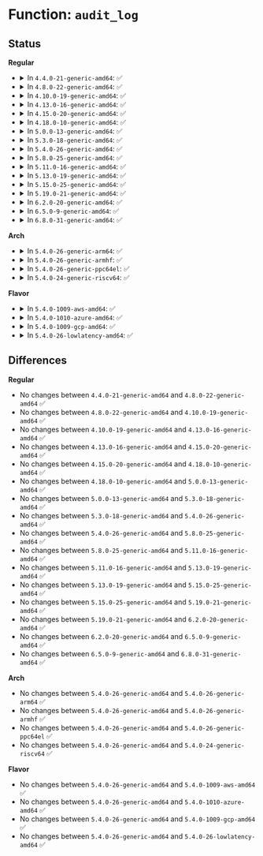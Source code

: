# Function: <code>audit_log</code>

## Status
<b>Regular</b>
<ul>
<li>
<details>
<summary>In <code>4.4.0-21-generic-amd64</code>: ✅</summary>

```c
void audit_log(struct audit_context * ctx, gfp_t gfp_mask, int type, const char * fmt, void (anon))
```

```json
{
  "name": "audit_log",
  "collision_type": "Unique Global",
  "inline_type": "No",
  "funcs": [
    {
      "addr": 18446744071580031664,
      "name": "audit_log",
      "external": true,
      "loc": "kernel/audit.c:2006",
      "file": "kernel/audit.c",
      "inline": "seen, unknown",
      "caller_inline": [],
      "caller_func": [
        "security/selinux/avc.c:avc_init",
        "security/selinux/selinuxfs.c:sel_write_disable",
        "security/selinux/selinuxfs.c:sel_write_enforce",
        "security/selinux/selinuxfs.c:sel_write_load",
        "security/selinux/ss/services.c:compute_sid_handle_invalid_context",
        "security/selinux/ss/services.c:security_validate_transition",
        "security/selinux/ss/services.c:security_bounded_transition",
        "security/selinux/ss/services.c:security_set_bools",
        "security/selinux/ss/services.c:security_sid_mls_copy",
        "net/core/dev.c:__dev_set_promiscuity"
      ]
    }
  ],
  "symbols": [
    {
      "addr": 18446744071580031664,
      "name": "audit_log",
      "section": ".text",
      "bind": "STB_GLOBAL",
      "size": 136
    }
  ]
}
```
</details>
</li>
<li>
<details>
<summary>In <code>4.8.0-22-generic-amd64</code>: ✅</summary>

```c
void audit_log(struct audit_context * ctx, gfp_t gfp_mask, int type, const char * fmt, void (anon))
```

```json
{
  "name": "audit_log",
  "collision_type": "Unique Global",
  "inline_type": "No",
  "funcs": [
    {
      "addr": 18446744071580064240,
      "name": "audit_log",
      "external": true,
      "loc": "kernel/audit.c:2027",
      "file": "kernel/audit.c",
      "inline": "seen, unknown",
      "caller_inline": [],
      "caller_func": [
        "security/selinux/avc.c:avc_init",
        "security/selinux/selinuxfs.c:sel_write_load",
        "security/selinux/selinuxfs.c:sel_write_disable",
        "security/selinux/selinuxfs.c:sel_write_enforce",
        "security/selinux/ss/services.c:security_sid_mls_copy",
        "security/selinux/ss/services.c:security_set_bools",
        "security/selinux/ss/services.c:compute_sid_handle_invalid_context",
        "security/selinux/ss/services.c:security_bounded_transition",
        "net/core/dev.c:__dev_set_promiscuity"
      ]
    }
  ],
  "symbols": [
    {
      "addr": 18446744071580064240,
      "name": "audit_log",
      "section": ".text",
      "bind": "STB_GLOBAL",
      "size": 136
    }
  ]
}
```
</details>
</li>
<li>
<details>
<summary>In <code>4.10.0-19-generic-amd64</code>: ✅</summary>

```c
void audit_log(struct audit_context * ctx, gfp_t gfp_mask, int type, const char * fmt, void (anon))
```

```json
{
  "name": "audit_log",
  "collision_type": "Unique Global",
  "inline_type": "No",
  "funcs": [
    {
      "addr": 18446744071580104464,
      "name": "audit_log",
      "external": true,
      "loc": "kernel/audit.c:2146",
      "file": "kernel/audit.c",
      "inline": "seen, unknown",
      "caller_inline": [],
      "caller_func": [
        "security/selinux/avc.c:avc_init",
        "security/selinux/selinuxfs.c:sel_write_load",
        "security/selinux/selinuxfs.c:sel_write_disable",
        "security/selinux/selinuxfs.c:sel_write_enforce",
        "security/selinux/ss/services.c:security_sid_mls_copy",
        "security/selinux/ss/services.c:security_set_bools",
        "security/selinux/ss/services.c:compute_sid_handle_invalid_context",
        "security/selinux/ss/services.c:security_bounded_transition",
        "net/core/dev.c:__dev_set_promiscuity"
      ]
    }
  ],
  "symbols": [
    {
      "addr": 18446744071580104464,
      "name": "audit_log",
      "section": ".text",
      "bind": "STB_GLOBAL",
      "size": 136
    }
  ]
}
```
</details>
</li>
<li>
<details>
<summary>In <code>4.13.0-16-generic-amd64</code>: ✅</summary>

```c
void audit_log(struct audit_context * ctx, gfp_t gfp_mask, int type, const char * fmt, void (anon))
```

```json
{
  "name": "audit_log",
  "collision_type": "Unique Global",
  "inline_type": "No",
  "funcs": [
    {
      "addr": 18446744071580109824,
      "name": "audit_log",
      "external": true,
      "loc": "kernel/audit.c:2325",
      "file": "kernel/audit.c",
      "inline": "seen, unknown",
      "caller_inline": [],
      "caller_func": [
        "security/selinux/avc.c:avc_init",
        "security/selinux/selinuxfs.c:sel_write_load",
        "security/selinux/selinuxfs.c:sel_write_enforce",
        "security/selinux/ss/services.c:security_sid_mls_copy",
        "security/selinux/ss/services.c:security_set_bools",
        "security/selinux/ss/services.c:compute_sid_handle_invalid_context",
        "security/selinux/ss/services.c:security_bounded_transition",
        "net/core/dev.c:__dev_set_promiscuity"
      ]
    }
  ],
  "symbols": [
    {
      "addr": 18446744071580109824,
      "name": "audit_log",
      "section": ".text",
      "bind": "STB_GLOBAL",
      "size": 141
    }
  ]
}
```
</details>
</li>
<li>
<details>
<summary>In <code>4.15.0-20-generic-amd64</code>: ✅</summary>

```c
void audit_log(struct audit_context * ctx, gfp_t gfp_mask, int type, const char * fmt, void (anon))
```

```json
{
  "name": "audit_log",
  "collision_type": "Unique Global",
  "inline_type": "No",
  "funcs": [
    {
      "addr": 18446744071580162384,
      "name": "audit_log",
      "external": true,
      "loc": "kernel/audit.c:2333",
      "file": "kernel/audit.c",
      "inline": "seen, unknown",
      "caller_inline": [],
      "caller_func": [
        "kernel/auditsc.c:__audit_fanotify",
        "security/selinux/selinuxfs.c:sel_write_load",
        "security/selinux/selinuxfs.c:sel_write_enforce",
        "security/selinux/ss/services.c:security_sid_mls_copy",
        "security/selinux/ss/services.c:security_set_bools",
        "security/selinux/ss/services.c:compute_sid_handle_invalid_context",
        "security/selinux/ss/services.c:security_bounded_transition",
        "net/core/dev.c:__dev_set_promiscuity"
      ]
    }
  ],
  "symbols": [
    {
      "addr": 18446744071580162384,
      "name": "audit_log",
      "section": ".text",
      "bind": "STB_GLOBAL",
      "size": 141
    }
  ]
}
```
</details>
</li>
<li>
<details>
<summary>In <code>4.18.0-10-generic-amd64</code>: ✅</summary>

```c
void audit_log(struct audit_context * ctx, gfp_t gfp_mask, int type, const char * fmt, void (anon))
```

```json
{
  "name": "audit_log",
  "collision_type": "Unique Global",
  "inline_type": "No",
  "funcs": [
    {
      "addr": 18446744071580222160,
      "name": "audit_log",
      "external": true,
      "loc": "kernel/audit.c:2375",
      "file": "kernel/audit.c",
      "inline": "seen, unknown",
      "caller_inline": [],
      "caller_func": [
        "kernel/audit.c:audit_init",
        "kernel/auditsc.c:__audit_fanotify",
        "security/selinux/selinuxfs.c:sel_write_load",
        "security/selinux/selinuxfs.c:sel_write_enforce",
        "security/selinux/ss/services.c:security_sid_mls_copy",
        "security/selinux/ss/services.c:security_set_bools",
        "security/selinux/ss/services.c:compute_sid_handle_invalid_context",
        "security/selinux/ss/services.c:security_bounded_transition",
        "net/core/dev.c:__dev_set_promiscuity"
      ]
    }
  ],
  "symbols": [
    {
      "addr": 18446744071580222160,
      "name": "audit_log",
      "section": ".text",
      "bind": "STB_GLOBAL",
      "size": 136
    }
  ]
}
```
</details>
</li>
<li>
<details>
<summary>In <code>5.0.0-13-generic-amd64</code>: ✅</summary>

```c
void audit_log(struct audit_context * ctx, gfp_t gfp_mask, int type, const char * fmt, void (anon))
```

```json
{
  "name": "audit_log",
  "collision_type": "Unique Global",
  "inline_type": "No",
  "funcs": [
    {
      "addr": 18446744071580274576,
      "name": "audit_log",
      "external": true,
      "loc": "kernel/audit.c:2372",
      "file": "kernel/audit.c",
      "inline": "seen, unknown",
      "caller_inline": [],
      "caller_func": [
        "kernel/audit.c:audit_init",
        "kernel/auditsc.c:__audit_fanotify",
        "security/selinux/selinuxfs.c:sel_write_load",
        "security/selinux/selinuxfs.c:sel_write_enforce",
        "security/selinux/ss/services.c:security_sid_mls_copy",
        "security/selinux/ss/services.c:security_set_bools",
        "security/selinux/ss/services.c:compute_sid_handle_invalid_context",
        "security/selinux/ss/services.c:security_bounded_transition",
        "net/core/dev.c:__dev_set_promiscuity"
      ]
    }
  ],
  "symbols": [
    {
      "addr": 18446744071580274576,
      "name": "audit_log",
      "section": ".text",
      "bind": "STB_GLOBAL",
      "size": 136
    }
  ]
}
```
</details>
</li>
<li>
<details>
<summary>In <code>5.3.0-18-generic-amd64</code>: ✅</summary>

```c
void audit_log(struct audit_context * ctx, gfp_t gfp_mask, int type, const char * fmt, void (anon))
```

```json
{
  "name": "audit_log",
  "collision_type": "Unique Global",
  "inline_type": "No",
  "funcs": [
    {
      "addr": 18446744071580325552,
      "name": "audit_log",
      "external": true,
      "loc": "kernel/audit.c:2337",
      "file": "kernel/audit.c",
      "inline": "seen, unknown",
      "caller_inline": [],
      "caller_func": [
        "kernel/audit.c:audit_init",
        "kernel/auditsc.c:audit_log_ntp_val",
        "kernel/auditsc.c:__audit_tk_injoffset",
        "kernel/auditsc.c:__audit_fanotify",
        "security/selinux/selinuxfs.c:sel_write_load",
        "security/selinux/selinuxfs.c:sel_write_enforce",
        "security/selinux/ss/services.c:security_set_bools",
        "security/selinux/ss/services.c:security_bounded_transition",
        "net/core/dev.c:__dev_set_promiscuity"
      ]
    }
  ],
  "symbols": [
    {
      "addr": 18446744071580325552,
      "name": "audit_log",
      "section": ".text",
      "bind": "STB_GLOBAL",
      "size": 138
    }
  ]
}
```
</details>
</li>
<li>
<details>
<summary>In <code>5.4.0-26-generic-amd64</code>: ✅</summary>

```c
void audit_log(struct audit_context * ctx, gfp_t gfp_mask, int type, const char * fmt, void (anon))
```

```json
{
  "name": "audit_log",
  "collision_type": "Unique Global",
  "inline_type": "No",
  "funcs": [
    {
      "addr": 18446744071580374352,
      "name": "audit_log",
      "external": true,
      "loc": "kernel/audit.c:2339",
      "file": "kernel/audit.c",
      "inline": "seen, unknown",
      "caller_inline": [],
      "caller_func": [
        "kernel/audit.c:audit_init",
        "kernel/auditsc.c:audit_log_ntp_val",
        "kernel/auditsc.c:__audit_tk_injoffset",
        "kernel/auditsc.c:__audit_fanotify",
        "security/selinux/selinuxfs.c:sel_write_load",
        "security/selinux/selinuxfs.c:sel_write_enforce",
        "security/selinux/ss/services.c:security_set_bools",
        "security/selinux/ss/services.c:security_bounded_transition",
        "net/core/dev.c:__dev_set_promiscuity"
      ]
    }
  ],
  "symbols": [
    {
      "addr": 18446744071580374352,
      "name": "audit_log",
      "section": ".text",
      "bind": "STB_GLOBAL",
      "size": 138
    }
  ]
}
```
</details>
</li>
<li>
<details>
<summary>In <code>5.8.0-25-generic-amd64</code>: ✅</summary>

```c
void audit_log(struct audit_context * ctx, gfp_t gfp_mask, int type, const char * fmt, void (anon))
```

```json
{
  "name": "audit_log",
  "collision_type": "Unique Global",
  "inline_type": "No",
  "funcs": [
    {
      "addr": 18446744071580449792,
      "name": "audit_log",
      "external": true,
      "loc": "kernel/audit.c:2491",
      "file": "kernel/audit.c",
      "inline": "seen, unknown",
      "caller_inline": [],
      "caller_func": [
        "kernel/audit.c:audit_init",
        "kernel/auditsc.c:__audit_ntp_log",
        "kernel/auditsc.c:__audit_ntp_log",
        "kernel/auditsc.c:__audit_ntp_log",
        "kernel/auditsc.c:__audit_ntp_log",
        "kernel/auditsc.c:__audit_ntp_log",
        "kernel/auditsc.c:__audit_ntp_log",
        "kernel/auditsc.c:__audit_tk_injoffset",
        "kernel/auditsc.c:__audit_fanotify",
        "security/selinux/hooks.c:selinux_lockdown",
        "security/selinux/selinuxfs.c:sel_write_load",
        "security/selinux/selinuxfs.c:sel_write_enforce",
        "security/selinux/ss/services.c:security_set_bools",
        "security/selinux/ss/services.c:security_bounded_transition",
        "security/selinux/ss/services.c:security_validtrans_handle_fail",
        "net/core/dev.c:__dev_set_promiscuity"
      ]
    }
  ],
  "symbols": [
    {
      "addr": 18446744071580449792,
      "name": "audit_log",
      "section": ".text",
      "bind": "STB_GLOBAL",
      "size": 189
    }
  ]
}
```
</details>
</li>
<li>
<details>
<summary>In <code>5.11.0-16-generic-amd64</code>: ✅</summary>

```c
void audit_log(struct audit_context * ctx, gfp_t gfp_mask, int type, const char * fmt, void (anon))
```

```json
{
  "name": "audit_log",
  "collision_type": "Unique Global",
  "inline_type": "No",
  "funcs": [
    {
      "addr": 18446744071580438384,
      "name": "audit_log",
      "external": true,
      "loc": "kernel/audit.c:2508",
      "file": "kernel/audit.c",
      "inline": "seen, unknown",
      "caller_inline": [],
      "caller_func": [
        "kernel/audit.c:audit_init",
        "kernel/auditsc.c:__audit_ntp_log",
        "kernel/auditsc.c:__audit_ntp_log",
        "kernel/auditsc.c:__audit_ntp_log",
        "kernel/auditsc.c:__audit_ntp_log",
        "kernel/auditsc.c:__audit_ntp_log",
        "kernel/auditsc.c:__audit_ntp_log",
        "kernel/auditsc.c:__audit_tk_injoffset",
        "kernel/auditsc.c:__audit_fanotify",
        "security/selinux/hooks.c:selinux_lockdown",
        "security/selinux/selinuxfs.c:sel_write_load",
        "security/selinux/selinuxfs.c:sel_write_enforce",
        "security/selinux/ss/services.c:security_set_bools",
        "security/selinux/ss/services.c:security_bounded_transition",
        "security/selinux/ss/services.c:security_validtrans_handle_fail",
        "net/core/dev.c:__dev_set_promiscuity"
      ]
    }
  ],
  "symbols": [
    {
      "addr": 18446744071580438384,
      "name": "audit_log",
      "section": ".text",
      "bind": "STB_GLOBAL",
      "size": 189
    }
  ]
}
```
</details>
</li>
<li>
<details>
<summary>In <code>5.13.0-19-generic-amd64</code>: ✅</summary>

```c
void audit_log(struct audit_context * ctx, gfp_t gfp_mask, int type, const char * fmt, void (anon))
```

```json
{
  "name": "audit_log",
  "collision_type": "Unique Global",
  "inline_type": "No",
  "funcs": [
    {
      "addr": 18446744071580442112,
      "name": "audit_log",
      "external": true,
      "loc": "kernel/audit.c:2508",
      "file": "kernel/audit.c",
      "inline": "seen, unknown",
      "caller_inline": [],
      "caller_func": [
        "kernel/audit.c:audit_init",
        "kernel/auditsc.c:__audit_ntp_log",
        "kernel/auditsc.c:__audit_ntp_log",
        "kernel/auditsc.c:__audit_ntp_log",
        "kernel/auditsc.c:__audit_ntp_log",
        "kernel/auditsc.c:__audit_ntp_log",
        "kernel/auditsc.c:__audit_ntp_log",
        "kernel/auditsc.c:__audit_tk_injoffset",
        "kernel/auditsc.c:__audit_fanotify",
        "security/selinux/hooks.c:selinux_lockdown",
        "security/selinux/selinuxfs.c:sel_write_load",
        "security/selinux/selinuxfs.c:sel_write_enforce",
        "security/selinux/ss/services.c:security_set_bools",
        "security/selinux/ss/services.c:security_bounded_transition",
        "net/core/dev.c:__dev_set_promiscuity"
      ]
    }
  ],
  "symbols": [
    {
      "addr": 18446744071580442112,
      "name": "audit_log",
      "section": ".text",
      "bind": "STB_GLOBAL",
      "size": 189
    }
  ]
}
```
</details>
</li>
<li>
<details>
<summary>In <code>5.15.0-25-generic-amd64</code>: ✅</summary>

```c
void audit_log(struct audit_context * ctx, gfp_t gfp_mask, int type, const char * fmt, void (anon))
```

```json
{
  "name": "audit_log",
  "collision_type": "Unique Global",
  "inline_type": "No",
  "funcs": [
    {
      "addr": 18446744071580606960,
      "name": "audit_log",
      "external": true,
      "loc": "kernel/audit.c:2547",
      "file": "kernel/audit.c",
      "inline": "seen, unknown",
      "caller_inline": [],
      "caller_func": [
        "kernel/audit.c:audit_init",
        "kernel/auditsc.c:__audit_ntp_log",
        "kernel/auditsc.c:__audit_ntp_log",
        "kernel/auditsc.c:__audit_ntp_log",
        "kernel/auditsc.c:__audit_ntp_log",
        "kernel/auditsc.c:__audit_ntp_log",
        "kernel/auditsc.c:__audit_ntp_log",
        "kernel/auditsc.c:__audit_tk_injoffset",
        "kernel/auditsc.c:__audit_fanotify",
        "security/selinux/hooks.c:selinux_lockdown",
        "security/selinux/selinuxfs.c:sel_write_load",
        "security/selinux/selinuxfs.c:sel_write_enforce",
        "security/selinux/ss/services.c:security_set_bools",
        "security/selinux/ss/services.c:security_bounded_transition",
        "net/core/dev.c:__dev_set_promiscuity"
      ]
    }
  ],
  "symbols": [
    {
      "addr": 18446744071580606960,
      "name": "audit_log",
      "section": ".text",
      "bind": "STB_GLOBAL",
      "size": 189
    }
  ]
}
```
</details>
</li>
<li>
<details>
<summary>In <code>5.19.0-21-generic-amd64</code>: ✅</summary>

```c
void audit_log(struct audit_context * ctx, gfp_t gfp_mask, int type, const char * fmt, void (anon))
```

```json
{
  "name": "audit_log",
  "collision_type": "Unique Global",
  "inline_type": "No",
  "funcs": [
    {
      "addr": 18446744071580811472,
      "name": "audit_log",
      "external": true,
      "loc": "kernel/audit.c:2599",
      "file": "kernel/audit.c",
      "inline": "seen, unknown",
      "caller_inline": [],
      "caller_func": [
        "kernel/audit.c:audit_init",
        "kernel/auditsc.c:__audit_fanotify",
        "security/selinux/selinuxfs.c:sel_write_load",
        "security/selinux/selinuxfs.c:sel_write_enforce",
        "security/selinux/ss/services.c:security_set_bools",
        "security/selinux/ss/services.c:security_bounded_transition",
        "net/core/dev.c:__dev_set_promiscuity"
      ]
    }
  ],
  "symbols": [
    {
      "addr": 18446744071580811472,
      "name": "audit_log",
      "section": ".text",
      "bind": "STB_GLOBAL",
      "size": 182
    }
  ]
}
```
</details>
</li>
<li>
<details>
<summary>In <code>6.2.0-20-generic-amd64</code>: ✅</summary>

```c
void audit_log(struct audit_context * ctx, gfp_t gfp_mask, int type, const char * fmt, void (anon))
```

```json
{
  "name": "audit_log",
  "collision_type": "Unique Global",
  "inline_type": "No",
  "funcs": [
    {
      "addr": 18446744071581097536,
      "name": "audit_log",
      "external": true,
      "loc": "kernel/audit.c:2597",
      "file": "kernel/audit.c",
      "inline": "seen, unknown",
      "caller_inline": [],
      "caller_func": [
        "kernel/audit.c:audit_init",
        "kernel/auditsc.c:__audit_fanotify",
        "security/selinux/selinuxfs.c:sel_write_load",
        "security/selinux/selinuxfs.c:sel_write_enforce",
        "security/selinux/ss/services.c:security_set_bools",
        "security/selinux/ss/services.c:security_bounded_transition",
        "net/core/dev.c:__dev_set_promiscuity"
      ]
    }
  ],
  "symbols": [
    {
      "addr": 18446744071581097536,
      "name": "audit_log",
      "section": ".text",
      "bind": "STB_GLOBAL",
      "size": 182
    }
  ]
}
```
</details>
</li>
<li>
<details>
<summary>In <code>6.5.0-9-generic-amd64</code>: ✅</summary>

```c
void audit_log(struct audit_context * ctx, gfp_t gfp_mask, int type, const char * fmt, void (anon))
```

```json
{
  "name": "audit_log",
  "collision_type": "Unique Global",
  "inline_type": "No",
  "funcs": [
    {
      "addr": 18446744071581189152,
      "name": "audit_log",
      "external": true,
      "loc": "kernel/audit.c:2597",
      "file": "kernel/audit.c",
      "inline": "seen, unknown",
      "caller_inline": [],
      "caller_func": [
        "kernel/audit.c:audit_init",
        "kernel/auditsc.c:__audit_fanotify",
        "kernel/auditsc.c:__audit_fanotify",
        "security/selinux/selinuxfs.c:sel_write_load",
        "security/selinux/selinuxfs.c:sel_write_enforce",
        "security/selinux/ss/services.c:security_set_bools",
        "security/selinux/ss/services.c:security_bounded_transition",
        "net/core/dev.c:__dev_set_promiscuity"
      ]
    }
  ],
  "symbols": [
    {
      "addr": 18446744071581189152,
      "name": "audit_log",
      "section": ".text",
      "bind": "STB_GLOBAL",
      "size": 182
    }
  ]
}
```
</details>
</li>
<li>
<details>
<summary>In <code>6.8.0-31-generic-amd64</code>: ✅</summary>

```c
void audit_log(struct audit_context * ctx, gfp_t gfp_mask, int type, const char * fmt, void (anon))
```

```json
{
  "name": "audit_log",
  "collision_type": "Unique Global",
  "inline_type": "No",
  "funcs": [
    {
      "addr": 18446744071581295360,
      "name": "audit_log",
      "external": true,
      "loc": "kernel/audit.c:2619",
      "file": "kernel/audit.c",
      "inline": "seen, unknown",
      "caller_inline": [],
      "caller_func": [
        "kernel/audit.c:audit_init",
        "kernel/auditsc.c:__audit_fanotify",
        "kernel/auditsc.c:__audit_fanotify",
        "security/selinux/selinuxfs.c:sel_write_load",
        "security/selinux/selinuxfs.c:sel_write_enforce",
        "security/selinux/ss/services.c:security_set_bools",
        "security/selinux/ss/services.c:security_bounded_transition",
        "net/core/dev.c:__dev_set_promiscuity"
      ]
    }
  ],
  "symbols": [
    {
      "addr": 18446744071581295360,
      "name": "audit_log",
      "section": ".text",
      "bind": "STB_GLOBAL",
      "size": 182
    }
  ]
}
```
</details>
</li>
</ul>
<b>Arch</b>
<ul>
<li>
<details>
<summary>In <code>5.4.0-26-generic-arm64</code>: ✅</summary>

```c
void audit_log(struct audit_context * ctx, gfp_t gfp_mask, int type, const char * fmt, void (anon))
```

```json
{
  "name": "audit_log",
  "collision_type": "Unique Global",
  "inline_type": "No",
  "funcs": [
    {
      "addr": 18446603336491639592,
      "name": "audit_log",
      "external": true,
      "loc": "kernel/audit.c:2339",
      "file": "kernel/audit.c",
      "inline": "seen, unknown",
      "caller_inline": [],
      "caller_func": [
        "kernel/audit.c:audit_init",
        "kernel/auditsc.c:audit_log_ntp_val",
        "kernel/auditsc.c:__audit_tk_injoffset",
        "kernel/auditsc.c:__audit_fanotify",
        "security/selinux/selinuxfs.c:sel_write_load",
        "security/selinux/selinuxfs.c:sel_write_enforce",
        "security/selinux/ss/services.c:security_set_bools",
        "security/selinux/ss/services.c:security_bounded_transition",
        "net/core/dev.c:__dev_set_promiscuity"
      ]
    }
  ],
  "symbols": [
    {
      "addr": 18446603336491639592,
      "name": "audit_log",
      "section": ".text",
      "bind": "STB_GLOBAL",
      "size": 196
    }
  ]
}
```
</details>
</li>
<li>
<details>
<summary>In <code>5.4.0-26-generic-armhf</code>: ✅</summary>

```c
void audit_log(struct audit_context * ctx, gfp_t gfp_mask, int type, const char * fmt, void (anon))
```

```json
{
  "name": "audit_log",
  "collision_type": "Unique Global",
  "inline_type": "No",
  "funcs": [
    {
      "addr": 3225592068,
      "name": "audit_log",
      "external": true,
      "loc": "kernel/audit.c:2339",
      "file": "kernel/audit.c",
      "inline": "seen, unknown",
      "caller_inline": [],
      "caller_func": [
        "kernel/audit.c:audit_init",
        "kernel/auditsc.c:audit_log_ntp_val",
        "kernel/auditsc.c:__audit_tk_injoffset",
        "kernel/auditsc.c:__audit_fanotify",
        "security/selinux/selinuxfs.c:sel_write_load",
        "security/selinux/selinuxfs.c:sel_write_enforce",
        "security/selinux/ss/services.c:security_set_bools",
        "security/selinux/ss/services.c:security_bounded_transition",
        "net/core/dev.c:__dev_set_promiscuity"
      ]
    }
  ],
  "symbols": [
    {
      "addr": 3225592068,
      "name": "audit_log",
      "section": ".text",
      "bind": "STB_GLOBAL",
      "size": 124
    }
  ]
}
```
</details>
</li>
<li>
<details>
<summary>In <code>5.4.0-26-generic-ppc64el</code>: ✅</summary>

```c
void audit_log(struct audit_context * ctx, gfp_t gfp_mask, int type, const char * fmt, void (anon))
```

```json
{
  "name": "audit_log",
  "collision_type": "Unique Global",
  "inline_type": "No",
  "funcs": [
    {
      "addr": 13835058055284634864,
      "name": "audit_log",
      "external": true,
      "loc": "kernel/audit.c:2339",
      "file": "kernel/audit.c",
      "inline": "seen, unknown",
      "caller_inline": [],
      "caller_func": [
        "kernel/audit.c:audit_init",
        "kernel/auditsc.c:audit_log_ntp_val",
        "kernel/auditsc.c:__audit_tk_injoffset",
        "kernel/auditsc.c:__audit_fanotify",
        "security/selinux/selinuxfs.c:sel_write_load",
        "security/selinux/selinuxfs.c:sel_write_enforce",
        "security/selinux/ss/services.c:security_set_bools",
        "security/selinux/ss/services.c:security_bounded_transition",
        "net/core/dev.c:__dev_set_promiscuity"
      ]
    }
  ],
  "symbols": [
    {
      "addr": 13835058055284634864,
      "name": "audit_log",
      "section": ".text",
      "bind": "STB_GLOBAL",
      "size": 112
    }
  ]
}
```
</details>
</li>
<li>
<details>
<summary>In <code>5.4.0-24-generic-riscv64</code>: ✅</summary>

```c
void audit_log(struct audit_context * ctx, gfp_t gfp_mask, int type, const char * fmt, void (anon))
```

```json
{
  "name": "audit_log",
  "collision_type": "Unique Global",
  "inline_type": "No",
  "funcs": [
    {
      "addr": 18446743936272035344,
      "name": "audit_log",
      "external": true,
      "loc": "kernel/audit.c:2339",
      "file": "kernel/audit.c",
      "inline": "seen, unknown",
      "caller_inline": [],
      "caller_func": [
        "kernel/audit.c:audit_init",
        "kernel/auditsc.c:audit_log_ntp_val",
        "kernel/auditsc.c:__audit_tk_injoffset",
        "kernel/auditsc.c:__audit_fanotify",
        "security/selinux/selinuxfs.c:sel_write_load",
        "security/selinux/selinuxfs.c:sel_write_enforce",
        "security/selinux/ss/services.c:security_set_bools",
        "security/selinux/ss/services.c:security_bounded_transition",
        "net/core/dev.c:__dev_set_promiscuity"
      ]
    }
  ],
  "symbols": [
    {
      "addr": 18446743936272035344,
      "name": "audit_log",
      "section": ".text",
      "bind": "STB_GLOBAL",
      "size": 106
    }
  ]
}
```
</details>
</li>
</ul>
<b>Flavor</b>
<ul>
<li>
<details>
<summary>In <code>5.4.0-1009-aws-amd64</code>: ✅</summary>

```c
void audit_log(struct audit_context * ctx, gfp_t gfp_mask, int type, const char * fmt, void (anon))
```

```json
{
  "name": "audit_log",
  "collision_type": "Unique Global",
  "inline_type": "No",
  "funcs": [
    {
      "addr": 18446744071580343152,
      "name": "audit_log",
      "external": true,
      "loc": "kernel/audit.c:2339",
      "file": "kernel/audit.c",
      "inline": "seen, unknown",
      "caller_inline": [],
      "caller_func": [
        "kernel/audit.c:audit_init",
        "kernel/auditsc.c:audit_log_ntp_val",
        "kernel/auditsc.c:__audit_tk_injoffset",
        "kernel/auditsc.c:__audit_fanotify",
        "security/selinux/selinuxfs.c:sel_write_load",
        "security/selinux/selinuxfs.c:sel_write_enforce",
        "security/selinux/ss/services.c:security_set_bools",
        "security/selinux/ss/services.c:security_bounded_transition",
        "net/core/dev.c:__dev_set_promiscuity"
      ]
    }
  ],
  "symbols": [
    {
      "addr": 18446744071580343152,
      "name": "audit_log",
      "section": ".text",
      "bind": "STB_GLOBAL",
      "size": 138
    }
  ]
}
```
</details>
</li>
<li>
<details>
<summary>In <code>5.4.0-1010-azure-amd64</code>: ✅</summary>

```c
void audit_log(struct audit_context * ctx, gfp_t gfp_mask, int type, const char * fmt, void (anon))
```

```json
{
  "name": "audit_log",
  "collision_type": "Unique Global",
  "inline_type": "No",
  "funcs": [
    {
      "addr": 18446744071580290320,
      "name": "audit_log",
      "external": true,
      "loc": "kernel/audit.c:2339",
      "file": "kernel/audit.c",
      "inline": "seen, unknown",
      "caller_inline": [],
      "caller_func": [
        "kernel/audit.c:audit_init",
        "kernel/auditsc.c:audit_log_ntp_val",
        "kernel/auditsc.c:__audit_tk_injoffset",
        "kernel/auditsc.c:__audit_fanotify",
        "security/selinux/selinuxfs.c:sel_write_load",
        "security/selinux/selinuxfs.c:sel_write_enforce",
        "security/selinux/ss/services.c:security_set_bools",
        "security/selinux/ss/services.c:security_bounded_transition",
        "net/core/dev.c:__dev_set_promiscuity"
      ]
    }
  ],
  "symbols": [
    {
      "addr": 18446744071580290320,
      "name": "audit_log",
      "section": ".text",
      "bind": "STB_GLOBAL",
      "size": 138
    }
  ]
}
```
</details>
</li>
<li>
<details>
<summary>In <code>5.4.0-1009-gcp-amd64</code>: ✅</summary>

```c
void audit_log(struct audit_context * ctx, gfp_t gfp_mask, int type, const char * fmt, void (anon))
```

```json
{
  "name": "audit_log",
  "collision_type": "Unique Global",
  "inline_type": "No",
  "funcs": [
    {
      "addr": 18446744071580334400,
      "name": "audit_log",
      "external": true,
      "loc": "kernel/audit.c:2339",
      "file": "kernel/audit.c",
      "inline": "seen, unknown",
      "caller_inline": [],
      "caller_func": [
        "kernel/audit.c:audit_init",
        "kernel/auditsc.c:audit_log_ntp_val",
        "kernel/auditsc.c:__audit_tk_injoffset",
        "kernel/auditsc.c:__audit_fanotify",
        "security/selinux/selinuxfs.c:sel_write_load",
        "security/selinux/selinuxfs.c:sel_write_enforce",
        "security/selinux/ss/services.c:security_set_bools",
        "security/selinux/ss/services.c:security_bounded_transition",
        "net/core/dev.c:__dev_set_promiscuity"
      ]
    }
  ],
  "symbols": [
    {
      "addr": 18446744071580334400,
      "name": "audit_log",
      "section": ".text",
      "bind": "STB_GLOBAL",
      "size": 138
    }
  ]
}
```
</details>
</li>
<li>
<details>
<summary>In <code>5.4.0-26-lowlatency-amd64</code>: ✅</summary>

```c
void audit_log(struct audit_context * ctx, gfp_t gfp_mask, int type, const char * fmt, void (anon))
```

```json
{
  "name": "audit_log",
  "collision_type": "Unique Global",
  "inline_type": "No",
  "funcs": [
    {
      "addr": 18446744071580389648,
      "name": "audit_log",
      "external": true,
      "loc": "kernel/audit.c:2339",
      "file": "kernel/audit.c",
      "inline": "seen, unknown",
      "caller_inline": [],
      "caller_func": [
        "kernel/audit.c:audit_init",
        "kernel/auditsc.c:audit_log_ntp_val",
        "kernel/auditsc.c:__audit_tk_injoffset",
        "kernel/auditsc.c:__audit_fanotify",
        "security/selinux/selinuxfs.c:sel_write_load",
        "security/selinux/selinuxfs.c:sel_write_enforce",
        "security/selinux/ss/services.c:security_set_bools",
        "security/selinux/ss/services.c:security_bounded_transition",
        "net/core/dev.c:__dev_set_promiscuity"
      ]
    }
  ],
  "symbols": [
    {
      "addr": 18446744071580389648,
      "name": "audit_log",
      "section": ".text",
      "bind": "STB_GLOBAL",
      "size": 138
    }
  ]
}
```
</details>
</li>
</ul>

## Differences
<b>Regular</b>
<ul>
<li>
No changes between <code>4.4.0-21-generic-amd64</code> and <code>4.8.0-22-generic-amd64</code> ✅
</li>
<li>
No changes between <code>4.8.0-22-generic-amd64</code> and <code>4.10.0-19-generic-amd64</code> ✅
</li>
<li>
No changes between <code>4.10.0-19-generic-amd64</code> and <code>4.13.0-16-generic-amd64</code> ✅
</li>
<li>
No changes between <code>4.13.0-16-generic-amd64</code> and <code>4.15.0-20-generic-amd64</code> ✅
</li>
<li>
No changes between <code>4.15.0-20-generic-amd64</code> and <code>4.18.0-10-generic-amd64</code> ✅
</li>
<li>
No changes between <code>4.18.0-10-generic-amd64</code> and <code>5.0.0-13-generic-amd64</code> ✅
</li>
<li>
No changes between <code>5.0.0-13-generic-amd64</code> and <code>5.3.0-18-generic-amd64</code> ✅
</li>
<li>
No changes between <code>5.3.0-18-generic-amd64</code> and <code>5.4.0-26-generic-amd64</code> ✅
</li>
<li>
No changes between <code>5.4.0-26-generic-amd64</code> and <code>5.8.0-25-generic-amd64</code> ✅
</li>
<li>
No changes between <code>5.8.0-25-generic-amd64</code> and <code>5.11.0-16-generic-amd64</code> ✅
</li>
<li>
No changes between <code>5.11.0-16-generic-amd64</code> and <code>5.13.0-19-generic-amd64</code> ✅
</li>
<li>
No changes between <code>5.13.0-19-generic-amd64</code> and <code>5.15.0-25-generic-amd64</code> ✅
</li>
<li>
No changes between <code>5.15.0-25-generic-amd64</code> and <code>5.19.0-21-generic-amd64</code> ✅
</li>
<li>
No changes between <code>5.19.0-21-generic-amd64</code> and <code>6.2.0-20-generic-amd64</code> ✅
</li>
<li>
No changes between <code>6.2.0-20-generic-amd64</code> and <code>6.5.0-9-generic-amd64</code> ✅
</li>
<li>
No changes between <code>6.5.0-9-generic-amd64</code> and <code>6.8.0-31-generic-amd64</code> ✅
</li>
</ul>
<b>Arch</b>
<ul>
<li>
No changes between <code>5.4.0-26-generic-amd64</code> and <code>5.4.0-26-generic-arm64</code> ✅
</li>
<li>
No changes between <code>5.4.0-26-generic-amd64</code> and <code>5.4.0-26-generic-armhf</code> ✅
</li>
<li>
No changes between <code>5.4.0-26-generic-amd64</code> and <code>5.4.0-26-generic-ppc64el</code> ✅
</li>
<li>
No changes between <code>5.4.0-26-generic-amd64</code> and <code>5.4.0-24-generic-riscv64</code> ✅
</li>
</ul>
<b>Flavor</b>
<ul>
<li>
No changes between <code>5.4.0-26-generic-amd64</code> and <code>5.4.0-1009-aws-amd64</code> ✅
</li>
<li>
No changes between <code>5.4.0-26-generic-amd64</code> and <code>5.4.0-1010-azure-amd64</code> ✅
</li>
<li>
No changes between <code>5.4.0-26-generic-amd64</code> and <code>5.4.0-1009-gcp-amd64</code> ✅
</li>
<li>
No changes between <code>5.4.0-26-generic-amd64</code> and <code>5.4.0-26-lowlatency-amd64</code> ✅
</li>
</ul>
